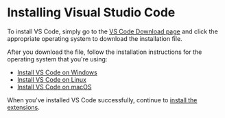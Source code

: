 # Installing Visual Studio Code

To install VS Code, simply go to the [VS Code Download page](https://code.visualstudio.com/download) and click the appropriate operating system to download the installation file.

After you download the file, follow the installation instructions for the operating system that you're using:
  - [Install VS Code on Windows](https://code.visualstudio.com/docs/setup/windows)
  - [Install VS Code on Linux](https://code.visualstudio.com/docs/setup/linux)
  - [Install VS Code on macOS](https://code.visualstudio.com/docs/setup/mac)

When you've installed VS Code successfully, continue to [install the extensions](C009s02_vsc_extension.md). 
